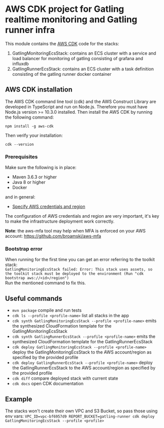 # AWS CDK project for Gatling realtime monitoring and Gatling runner infra
This module contains the [AWS CDK](https://docs.aws.amazon.com/cdk/latest/guide/home.html) code for the stacks:
1. GatlingMonitoringEcsStack: contains an ECS cluster with a service and load balancer for monitoring of gatling consisting of grafana and influxdb
2. GatlingRunnerEcsStack: contains an ECS cluster with a task definition consisting of the gatling runner docker container

## AWS CDK installation
The AWS CDK command line tool (cdk) and the AWS Construct Library are developed in TypeScript and run on Node.js.
Therefore you must have Node.js version >= 10.3.0 installed. Then install the AWS CDK by running the following command:

`npm install -g aws-cdk`

Then verify your installation:

`cdk --version`

### Prerequisites
Make sure the following is in place:

- Maven 3.6.3 or higher
- Java 8 or higher
- Docker

and in general:

- [Specify AWS credentials and region](https://docs.aws.amazon.com/cdk/latest/guide/getting_started.html#getting_started_credentials)

The configuration of AWS credentials and region are very important, it's key to make the infrastructure deployment work correctly.

**Note**: the aws-mfa tool may help when MFA is enforced on your AWS account: https://github.com/broamski/aws-mfa

### Bootstrap error
When running for the first time you can get an error referring to the toolkit stack:  
`GatlingMonitoringEcsStack failed: Error: This stack uses assets, so the toolkit stack must be deployed to the environment (Run "cdk bootstrap aws://<id>/region")`  
Run the mentioned command to fix this.

## Useful commands
 * `mvn package` compile and run tests
 * `cdk ls --profile <profile-name>` list all stacks in the app
 * `cdk synth GatlingMonitoringEcsStack --profile <profile-name>` emits the synthesized CloudFormation template for the GatlingMonitoringEcsStack
 * `cdk synth GatlingRunnerEcsStack --profile <profile-name>` emits the synthesized CloudFormation template for the GatlingRunnerEcsStack
 * `cdk deploy GatlingMonitoringEcsStack --profile <profile-name>` deploy the GatlingMonitoringEcsStack to the AWS account/region as specified by the provided profile
 * `cdk deploy GatlingRunnerEcsStack --profile <profile-name>` deploy the GatlingRunnerEcsStack to the AWS account/region as specified by the provided profile
 * `cdk diff` compare deployed stack with current state
 * `cdk docs` open CDK documentation
 
 ## Example
 The stacks won't create their own VPC and S3 Bucket, so pass those using env vars:
 `VPC_ID=vpc-bf6957d9 REPORT_BUCKET=gatling-runner cdk deploy GatlingMonitoringEcsStack --profile <profile>`
